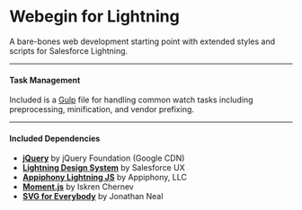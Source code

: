 # Webegin for Lightning
A bare-bones web development starting point with extended styles and scripts for Salesforce Lightning.

---

#### Task Management
Included is a <a href="http://gulpjs.com/">Gulp</a> file for handling common watch tasks including preprocessing, minification, and vendor prefixing.

---

#### Included Dependencies
* <a href="https://jquery.com/">**jQuery**</a> by jQuery Foundation (Google CDN)
* <a href="http://lightningdesignsystem.com/">**Lightning Design System**</a> by Salesforce UX
* <a href="http://aljs.appiphony.com/">**Appiphony Lightning JS**</a> by Appiphony, LLC
* <a href="http://momentjs.com/">**Moment.js**</a> by Iskren Chernev
* <a href="https://github.com/jonathantneal/svg4everybody">**SVG for Everybody**</a> by Jonathan Neal